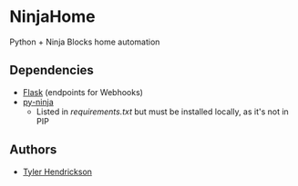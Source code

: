 # NinjaHome

Python + Ninja Blocks home automation

## Dependencies
- [Flask](http://flask.pocoo.org/) (endpoints for Webhooks)
- [py-ninja](https://github.com/TySkby/py-ninja)
  - Listed in *requirements.txt* but must be installed locally, as it's not in PIP

## Authors
- [Tyler Hendrickson](https://github.com/TySkby)
